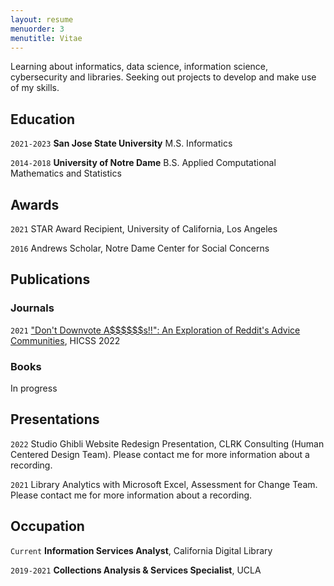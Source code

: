 ```yaml
---
layout: resume
menuorder: 3
menutitle: Vitae
---
```


Learning about informatics, data science, information science, cybersecurity and libraries. Seeking out projects to develop and make use of my skills.

## Education

`2021-2023`
__San Jose State University__
M.S. Informatics

`2014-2018`
__University of Notre Dame__
B.S. Applied Computational Mathematics and Statistics

## Awards
`2021`
STAR Award Recipient, University of California, Los Angeles 

`2016`
Andrews Scholar, Notre Dame Center for Social Concerns 

## Publications

<!-- A list is also available [online](https://scholar.google.co.uk/citations?user=LTOTl0YAAAAJ) -->

### Journals

`2021`
["Don't Downvote A\$\$\$\$\$\$s!!": An Exploration of Reddit's Advice Communities](https://www.researchgate.net/publication/354779319_Don't_Downvote_As_An_Exploration_of_Reddit's_Advice_Communities), HICSS 2022

### Books

In progress

## Presentations

`2022`
Studio Ghibli Website Redesign Presentation, CLRK Consulting (Human Centered Design Team). Please contact me for more information about a recording. 

`2021`
Library Analytics with Microsoft Excel, Assessment for Change Team. Please contact me for more information about a recording. 


## Occupation

`Current`
__Information Services Analyst__, California Digital Library 


`2019-2021`
__Collections Analysis & Services Specialist__, UCLA 



<!-- ### Footer

Last updated: July 2022 -->


